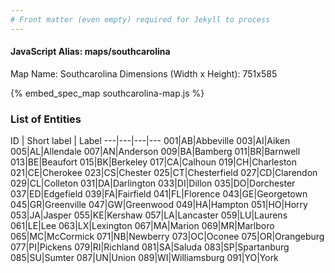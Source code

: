 ```yaml
---
# Front matter (even empty) required for Jekyll to process
---
```


#### JavaScript Alias: maps/southcarolina

Map Name: Southcarolina
Dimensions (Width x Height): 751x585



{% embed_spec_map southcarolina-map.js %}

### List of Entities

ID | Short label | Label
---|---|---|---
001|AB|Abbeville
003|AI|Aiken
005|AL|Allendale
007|AN|Anderson
009|BA|Bamberg
011|BR|Barnwell
013|BE|Beaufort
015|BK|Berkeley
017|CA|Calhoun
019|CH|Charleston
021|CE|Cherokee
023|CS|Chester
025|CT|Chesterfield
027|CD|Clarendon
029|CL|Colleton
031|DA|Darlington
033|DI|Dillon
035|DO|Dorchester
037|ED|Edgefield
039|FA|Fairfield
041|FL|Florence
043|GE|Georgetown
045|GR|Greenville
047|GW|Greenwood
049|HA|Hampton
051|HO|Horry
053|JA|Jasper
055|KE|Kershaw
057|LA|Lancaster
059|LU|Laurens
061|LE|Lee
063|LX|Lexington
067|MA|Marion
069|MR|Marlboro
065|MC|McCormick
071|NB|Newberry
073|OC|Oconee
075|OR|Orangeburg
077|PI|Pickens
079|RI|Richland
081|SA|Saluda
083|SP|Spartanburg
085|SU|Sumter
087|UN|Union
089|WI|Williamsburg
091|YO|York

